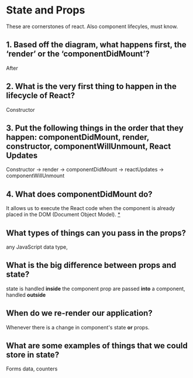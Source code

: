 # State and Props

These are cornerstones of react. Also component lifecyles, must know.

## 1. Based off the diagram, what happens first, the ‘render’ or the ‘componentDidMount’?
After

## 2. What is the very first thing to happen in the lifecycle of React?
Constructor 

## 3. Put the following things in the order that they happen: componentDidMount, render, constructor, componentWillUnmount, React Updates
Constructor -> render -> componentDidMount -> reactUpdates -> componentWillUnmount

## 4. What does componentDidMount do?
 It allows us to execute the React code when the component is already placed in the DOM (Document Object Model).
 [*](https://www.geeksforgeeks.org/reactjs-componentdidmount-method/#:~:text=The%20componentDidMount()%20method%20allows,after%20the%20component%20is%20rendered)

## What types of things can you pass in the props?
 any JavaScript data type, 

## What is the big difference between props and state?
state is handled __inside__ the component
prop are passed  __into__ a component, handled __outside__


## When do we re-render our application?
Whenever there is a change in component's state __or__ props.

## What are some examples of things that we could store in state?
Forms data, counters